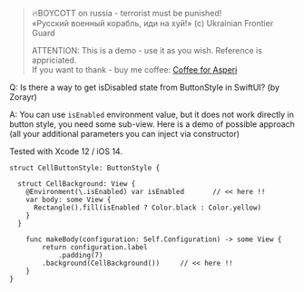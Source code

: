 >
> 🔥BOYCOTT on russia - terrorist must be punished!<br>
> «Русский военный корабль, иди на хуй!» (c) Ukrainian Frontier Guard
> 
> ATTENTION: This is a demo - use it as you wish. Reference is appriciated.<br>
> If you want to thank - buy me coffee: [Coffee for Asperi](https://secure.wayforpay.com/donate/asperi)
>

Q: Is there a way to get isDisabled state from ButtonStyle in SwiftUI? (by Zorayr)

A: You can use `isEnabled` environment value, but it does not work directly in button style, you need some sub-view. Here is a demo of possible approach (all your additional parameters you can inject via constructor)

Tested with Xcode 12 / iOS 14.

```
struct CellButtonStyle: ButtonStyle {
  
  struct CellBackground: View {
    @Environment(\.isEnabled) var isEnabled       // << here !!
    var body: some View {
      Rectangle().fill(isEnabled ? Color.black : Color.yellow)
    }
  }
  
    func makeBody(configuration: Self.Configuration) -> some View {
        return configuration.label
            .padding(7)
        .background(CellBackground())     // << here !!
    }
}
``` 
